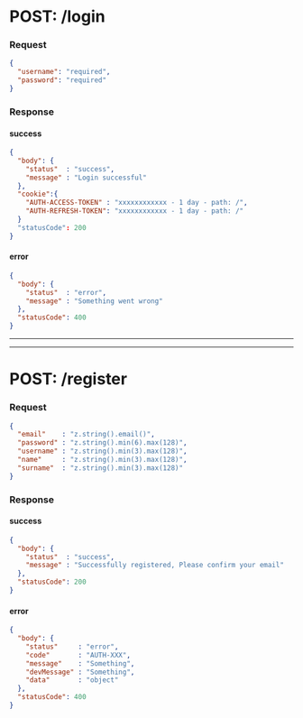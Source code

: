 # POST: /login

### Request

```json
{
  "username": "required",
  "password": "required"
}
```

### Response

#### success

```json
{
  "body": {
    "status"  : "success",
    "message" : "Login successful"
  },
  "cookie":{
    "AUTH-ACCESS-TOKEN" : "xxxxxxxxxxxx - 1 day - path: /",
    "AUTH-REFRESH-TOKEN": "xxxxxxxxxxxx - 1 day - path: /"
  }
  "statusCode": 200
}
```

#### error

```json
{
  "body": {
    "status"  : "error",
    "message" : "Something went wrong"
  },
  "statusCode": 400
}
```
***
***
# POST: /register

### Request

```json
{
  "email"    : "z.string().email()",
  "password" : "z.string().min(6).max(128)",
  "username" : "z.string().min(3).max(128)",
  "name"     : "z.string().min(3).max(128)",
  "surname"  : "z.string().min(3).max(128)"
}
```

### Response

#### success

```json
{
  "body": { 
    "status"  : "success", 
    "message" : "Successfully registered, Please confirm your email"
  },
  "statusCode": 200
}
```

#### error

```json
{
  "body": { 
    "status"     : "error", 
    "code"       : "AUTH-XXX", 
    "message"    : "Something",
    "devMessage" : "Something",
    "data"       : "object" 
  },
  "statusCode": 400
}
```
